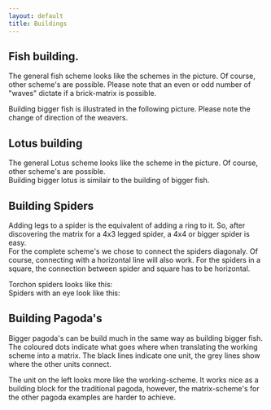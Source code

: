 ```yaml
---
layout: default
title: Buildings
---
```


## Fish building.
The general fish scheme looks like the schemes in the picture. Of course, other scheme's are possible. Please note that an even or odd number of "waves" dictate if a <span class="elem">brick-matrix</span> is possible.      
  
Building bigger fish is illustrated in the following picture. Please note the change of direction of the weavers.       

## Lotus building
The general Lotus scheme looks like the scheme in the picture. Of course, other scheme's are possible.      
Building bigger lotus is similair to the building of bigger fish.

## Building Spiders
Adding legs to a spider is the equivalent of adding a ring to it. So, after discovering the matrix for a 4x3 legged spider, a 4x4 or bigger spider is easy.            
For the complete scheme's we chose to connect the spiders diagonaly. Of course, connecting with a horizontal line will also work. For the spiders in a square, the connection between spider and square has to be horizontal.   

Torchon spiders looks like this:        
Spiders with an eye look like this:          

## Building Pagoda's
Bigger pagoda's can be build much in the same way as building bigger fish.            
The coloured dots indicate what goes where when translating the working scheme into a matrix. The black lines indicate one unit, the grey lines show where the other units connect.         

The unit on the left looks more like the working-scheme. It works nice as a building block for the traditional pagoda, however, the matrix-scheme's for the other pagoda examples are harder to achieve.

